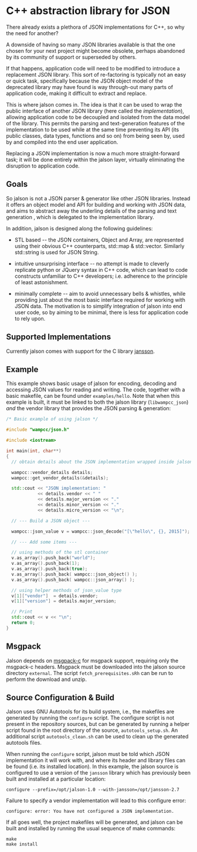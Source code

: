 C++ abstraction library for JSON
================================

There already exists a plethora of JSON implementations for C++, so why the need
for another?

A downside of having so many JSON libraries available is that the one chosen for
your next project might become obsolete, perhaps abandoned by its community of
support or superseded by others.

If that happens, application code will need to be modified to introduce a
replacement JSON library. This sort of re-factoring is typically not an easy or
quick task, specifically because the JSON object model of the deprecated library
may have found is way through-out many parts of application code, making it
difficult to extract and replace.

This is where jalson comes in.  The idea is that it can be used to wrap the
public interface of another JSON library (here called the *implementation*),
allowing application code to be decoupled and isolated from the data model of
the library.  This permits the parsing and text-generation features of the
implementation to be used while at the same time preventing its API (its public
classes, data types, functions and so on) from being seen by, used by and
compiled into the end user application.

Replacing a JSON implementation is now a much more straight-forward task; it
will be done entirely within the jalson layer, virtually eliminating the
disruption to application code.

Goals
-----

So jalson is not a JSON parser & generator like other JSON libraries.  Instead
it offers an object model and API for building and working with JSON data, and
aims to abstract away the underling details of the parsing and text generation ,
which is delegated to the implementation library.

In addition, jalson is designed along the following guidelines:

* STL based -- the JSON containers, Object and Array, are represented using
  their obvious C++ counterparts, std::map & std::vector. Similarly std::string
  is used for JSON String.

* intuitive unsurprising interface -- no attempt is made to cleverly replicate
  python or JQuery syntax in C++ code, which can lead to code constructs
  unfamiliar to C++ developers; i.e. adherence to the principle of least
  astonishment.

* minimally complete -- aim to avoid unnecessary bells & whistles, while
  providing just about the most basic interface required for working with JSON
  data.  The motivation is to simplify integration of jalson into end user code,
  so by aiming to be minimal, there is less for application code to rely upon.

Supported Implementations
-------------------------

Currently jalson comes with support for the C library [jansson](http://www.digip.org/jansson/).

Example
-------

This example shows basic usage of jalson for encoding, decoding and accessing
JSON values for reading and writing. The code, together with a basic makefile,
can be found under `examples/hello`. Note that when this example is built, it
must be linked to both the jalson library (`libwampcc_json`) *and* the vendor library
that provides the JSON parsing & generation:

```C++
/* Basic example of using jalson */

#include "wampcc/json.h"

#include <iostream>

int main(int, char**)
{
  // obtain details about the JSON implementation wrapped inside jalson

  wampcc::vendor_details details;
  wampcc::get_vendor_details(&details);

  std::cout << "JSON implementation: "
            << details.vendor << " "
            << details.major_version << "."
            << details.minor_version << "."
            << details.micro_version << "\n";

  // --- Build a JSON object ---

  wampcc::json_value v = wampcc::json_decode("[\"hello\", {}, 2015]");

  // --- Add some items ---

  // using methods of the stl container
  v.as_array().push_back("world");
  v.as_array().push_back(1);
  v.as_array().push_back(true);
  v.as_array().push_back( wampcc::json_object() );
  v.as_array().push_back( wampcc::json_array() );

  // using helper methods of json_value type
  v[1]["vendor"]  = details.vendor;
  v[1]["version"] = details.major_version;

  // Print
  std::cout << v << "\n";
  return 0;
}
```

Msgpack
-------

Jalson depends on [msgpack-c](https://github.com/msgpack/msgpack-c) for msgpack
support, requiring only the msgpack-c headers.  Msgpack must be downloaded into
the jalson source directory `external`. The script `fetch_prerequisites.sRh` can
be run to perform the download and unzip.

Source Configuration & Build
----------------------------

Jalson uses GNU Autotools for its build system, i.e., the makefiles are
generated by running the `configure` script.  The configure script is not
present in the repository sources, but can be generated by running a helper
script found in the root directory of the source, `autotools_setup.sh`.  An
additional script `autotools_clean.sh` can be used to clean up the generated
autotools files.

When running the `configure` script, jalson must be told which JSON
implementation it will work with, and where its header and library files can be
found (i.e. its installed location).  In this example, the jalson source is
configured to use a version of the `jansson` library which has previously been
built and installed at a particular location:

    configure --prefix=/opt/jalson-1.0 --with-jansson=/opt/jansson-2.7

Failure to specify a vendor implementation will lead to this configure error:

    configure: error: You have not configured a JSON implementation.

If all goes well, the project makefiles will be generated, and jalson can be
built and installed by running the usual sequence of make commands:

    make
    make install
